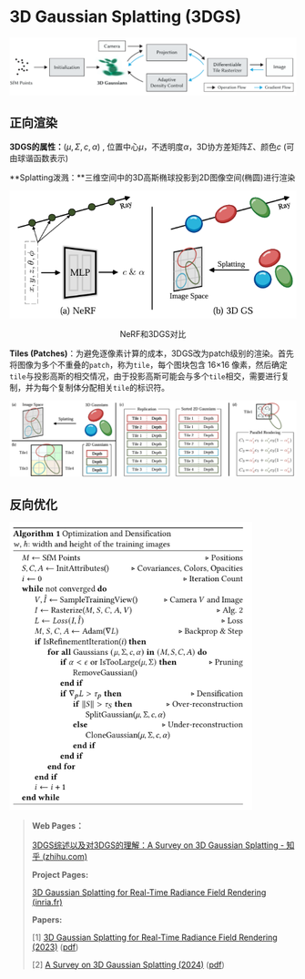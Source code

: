 # 3D Gaussian Splatting (3DGS)

<img src="assets/3DGS_pipeline.png" alt="image-20241226220708058" style="zoom:80%;" />

## 正向渲染

**3DGS的属性：**${(\mu,\Sigma,c,\alpha)}$ , 位置中心$\mu$，不透明度$\alpha$，3D协方差矩阵$\Sigma$、颜色$c$ (可由球谐函数表示)

**Splatting泼溅：**三维空间中的3D高斯椭球投影到2D图像空间(椭圆)进行渲染





<img src="assets/NeRF_and_3DGS.png" alt="image-20241226211629702" style="zoom:80%;" />

<center><p>NeRF和3DGS对比</p></center>

**Tiles (Patches)**：为避免逐像素计算的成本，3DGS改为patch级别的渲染。首先将图像为多个不重叠的`patch`，称为`tile`，每个图块包含 16×16 像素，然后确定`tile`与投影高斯的相交情况，由于投影高斯可能会与多个`tile`相交，需要进行复制，并为每个复制体分配相关`tile`的标识符。



<img src="assets/forward_process_of_3DGS.png" alt="image-20241226212736737" style="zoom:80%;" />

## 反向优化



<img src="assets/Algorithm1.png" alt="image-20241226213114411" style="zoom:80%;" />



>**Web Pages：**
>
>[3DGS综述以及对3DGS的理解：A Survey on 3D Gaussian Splatting - 知乎 (zhihu.com)](https://zhuanlan.zhihu.com/p/679809915)
>
>**Project Pages:**
>
>[3D Gaussian Splatting for Real-Time Radiance Field Rendering (inria.fr)](https://repo-sam.inria.fr/fungraph/3d-gaussian-splatting/)
>
>**Papers:**
>
>[1] [3D Gaussian Splatting for Real-Time Radiance Field Rendering (2023)](https://arxiv.org/abs/2308.04079) ([pdf](./papers/3DGS.pdf))
>
>[2] [A Survey on 3D Gaussian Splatting (2024)](https://arxiv.org/abs/2401.03890) ([pdf](./papers/A_Survey_on_3D_Gaussian_Splatting.pdf))
>
>

